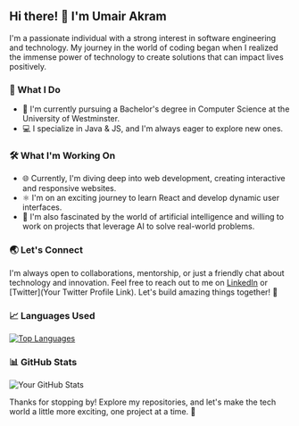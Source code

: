 ## Hi there! 👋 I'm Umair Akram

I'm a passionate individual with a strong interest in software engineering and technology. My journey in the world of coding began when I realized the immense power of technology to create solutions that can impact lives positively.

### 🌟 What I Do

- 🚀 I'm currently pursuing a Bachelor's degree in Computer Science at the University of Westminster.
- 💻 I specialize in Java & JS, and I'm always eager to explore new ones.

### 🛠️ What I'm Working On

- 🌐 Currently, I'm diving deep into web development, creating interactive and responsive websites.
- ⚛️ I'm on an exciting journey to learn React and develop dynamic user interfaces.
- 🤖 I'm also fascinated by the world of artificial intelligence and willing to work on projects that leverage AI to solve real-world problems.

### 🌏 Let's Connect

I'm always open to collaborations, mentorship, or just a friendly chat about technology and innovation. Feel free to reach out to me on [LinkedIn](www.linkedin.com/in/umair-akram2) or [Twitter](Your Twitter Profile Link). Let's build amazing things together! 🚀

### 📈 Languages Used

[![Top Languages](https://github-readme-stats.vercel.app/api/top-langs/?username=umairakrm&layout=compact)](https://github.com/anuraghazra/github-readme-stats)

### 📊 GitHub Stats

![Your GitHub Stats](https://github-readme-stats.vercel.app/api?username=umairakrm&show_icons=true&theme=radical)

Thanks for stopping by! Explore my repositories, and let's make the tech world a little more exciting, one project at a time. 🌟
